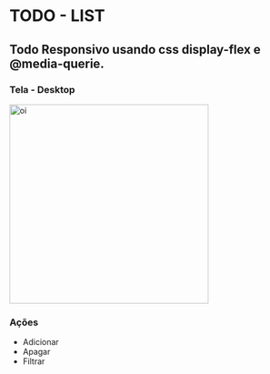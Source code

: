 # TODO - LIST

## Todo Responsivo usando css display-flex e @media-querie.

### Tela - Desktop

<img src="https://user-images.githubusercontent.com/87907917/208271011-421bd3a5-74c2-402b-9909-c8f4e21a9a98.png" title="oi" height="350" weidth="350">

### **Ações**

* Adicionar
* Apagar
* Filtrar
